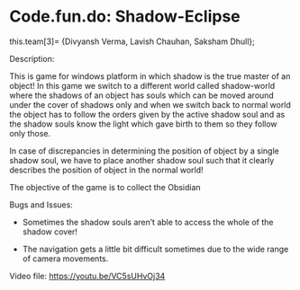 # Code.fun.do: Shadow-Eclipse
this.team[3]= {Divyansh Verma, Lavish Chauhan, Saksham Dhull};

Description:

This is game for windows platform in which shadow is the true master of an object!
In this game we switch to a different world called shadow-world where the shadows of an object has souls which can be moved around under the cover of shadows only and when we switch back to normal world the object has to follow the orders given by the active shadow soul and as the shadow souls know the light which gave birth to them so they follow only those.

In case of discrepancies in determining the position of object by a single shadow soul, we have to place another shadow soul such that it clearly describes the position of object in the normal world!

The objective of the game is to collect the Obsidian

Bugs and Issues:

* Sometimes the shadow souls aren’t able to access the whole of the shadow cover!

* The navigation gets a little bit difficult sometimes due to the wide range of camera movements.

Video file: https://youtu.be/VC5sUHvOj34
